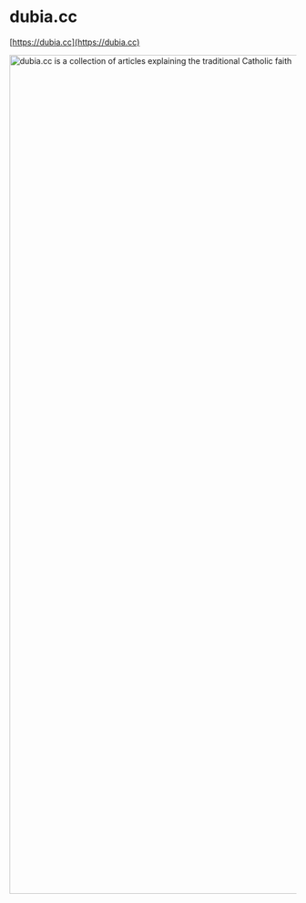 # dubia.cc

[https://dubia.cc](https://dubia.cc)

<img width="1470" alt="dubia.cc is a collection of articles explaining the traditional Catholic faith" src="https://github.com/user-attachments/assets/aad84e5d-15ab-4778-bbd9-88deaf67b7b0" />
